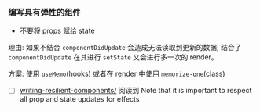 ### 编写具有弹性的组件

* 不要将 props 赋给 state

理由: 如果不结合 `componentDidUpdate` 会造成无法读取到更新的数据; 结合了 `componentDidUpdate` 在其进行 `setState` 又会进行多一次的 render。

方案: 使用 `useMemo`(hooks) 或者在 render 中使用 `memorize-one`(class)

- [ ] [writing-resilient-components/](https://overreacted.io/writing-resilient-components/) 阅读到 Note that it is important to respect all prop and state updates for effects